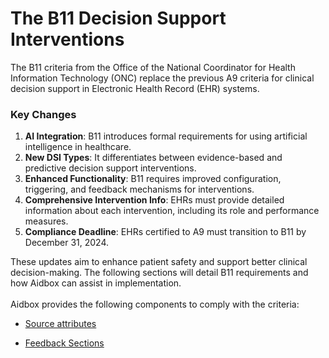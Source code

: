 # The B11 Decision Support Interventions

The B11 criteria from the Office of the National Coordinator for Health Information Technology (ONC) replace the previous A9 criteria for clinical decision support in Electronic Health Record (EHR) systems.

### Key Changes

1. **AI Integration**: B11 introduces formal requirements for using artificial intelligence in healthcare.
2. **New DSI Types**: It differentiates between evidence-based and predictive decision support interventions.
3. **Enhanced Functionality**: B11 requires improved configuration, triggering, and feedback mechanisms for interventions.
4. **Comprehensive Intervention Info**: EHRs must provide detailed information about each intervention, including its role and performance measures.
5. **Compliance Deadline**: EHRs certified to A9 must transition to B11 by December 31, 2024.

These updates aim to enhance patient safety and support better clinical decision-making. The following sections will detail B11 requirements and how Aidbox can assist in implementation.\
\
Aidbox provides the following components to comply with the criteria:

* [Source attributes](source-attributes.md)

* [Feedback Sections](feedback-sections.md)

